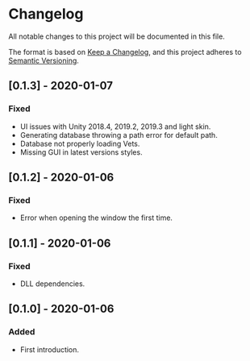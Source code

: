 # Changelog
All notable changes to this project will be documented in this file.

The format is based on [Keep a Changelog](https://keepachangelog.com/en/1.0.0/),
and this project adheres to [Semantic Versioning](https://semver.org/spec/v2.0.0.html).

## [0.1.3] - 2020-01-07
### Fixed
- UI issues with Unity 2018.4, 2019.2, 2019.3 and light skin.
- Generating database throwing a path error for default path.
- Database not properly loading Vets.
- Missing GUI in latest versions styles.

## [0.1.2] - 2020-01-06
### Fixed
- Error when opening the window the first time.

## [0.1.1] - 2020-01-06
### Fixed
- DLL dependencies.

## [0.1.0] - 2020-01-06
### Added
- First introduction.

